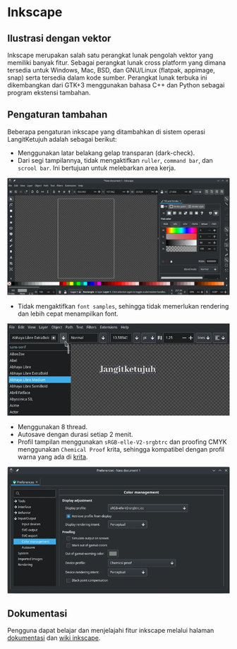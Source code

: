 # Inkscape

## Ilustrasi dengan vektor

Inkscape merupakan salah satu perangkat lunak pengolah vektor yang memiliki banyak fitur. Sebagai perangkat lunak cross platform yang dimana tersedia untuk Windows, Mac, BSD, dan GNU/Linux (flatpak, appimage, snap) serta tersedia dalam kode sumber. Perangkat lunak terbuka ini dikembangkan dari GTK+3 menggunakan bahasa C++ dan Python sebagai program ekstensi tambahan.

## Pengaturan tambahan

Beberapa pengaturan inkscape yang ditambahkan di sistem operasi LangitKetujuh adalah sebagai berikut:

- Menggunakan latar belakang gelap transparan (dark-check).
- Dari segi tampilannya, tidak mengaktifkan `ruller`, `command bar`, dan `scrool bar`. Ini bertujuan untuk melebarkan area kerja.

![Inkscape LangitKetujuh OS](../../media/image/inkscape-langitketujuh-id-1.webp)

- Tidak mengaktifkan `font samples`, sehingga tidak memerlukan rendering dan lebih cepat menampilkan font.

![Inkscape LangitKetujuh OS](../../media/image/inkscape-langitketujuh-id-2.webp)

- Menggunakan 8 thread.
- Autosave dengan durasi setiap 2 menit.
- Profil tampilan menggunakan `sRGB-elle-V2-srgbtrc` dan proofing CMYK menggunakan `Chemical Proof` krita, sehingga kompatibel dengan profil warna yang ada di [krita](krita.md).

![Inkscape LangitKetujuh OS](../../media/image/inkscape-langitketujuh-id-3.webp)

## Dokumentasi

Pengguna dapat belajar dan menjelajahi fitur inkscape melalui halaman [dokumentasi](https://inkscape-manuals.readthedocs.io/en/latest) dan [wiki inkscape](https://wiki.inkscape.org/wiki/index.php/Inkscape).
